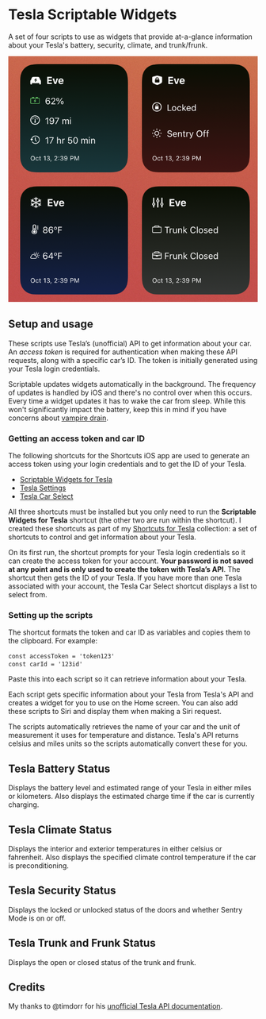 # Tesla Scriptable Widgets

A set of four scripts to use as widgets that provide at-a-glance information about your Tesla's battery, security, climate, and trunk/frunk.

![Screenshot](screenshot.png)

## Setup and usage

These scripts use Tesla’s (unofficial) API to get information about your car. An *access token* is required for authentication when making these API requests, along with a specific car’s ID. The token is initially generated using your Tesla login credentials. 

Scriptable updates widgets automatically in the background. The frequency of updates is handled by iOS and there's no control over when this occurs. Every time a widget updates it has to wake the car from sleep. While this won't significantly impact the battery, keep this in mind if you have concerns about [vampire drain](https://tesla-info.com/blog/vampire-battery-drain.php).

### Getting an access token and car ID

The following shortcuts for the Shortcuts iOS app are used to generate an access token using your login credentials and to get the ID of your Tesla.

- [Scriptable Widgets for Tesla](https://www.icloud.com/shortcuts/37b6bfd5d6b94cf2b7e1e0e938ff9c89)
- [Tesla Settings](https://www.icloud.com/shortcuts/71a2986e51e8455c8a6266c053c80174)
- [Tesla Car Select](https://www.icloud.com/shortcuts/f257a5e6d75f456b91af850014e7f2c6)

All three shortcuts must be installed but you only need to run the **Scriptable Widgets for Tesla** shortcut (the other two are run within the shortcut). I created these shortcuts as part of my [Shortcuts for Tesla](https://jordanmerrick.com/shortcuts/shortcuts-for-tesla/) collection: a set of shortcuts to control and get information about your Tesla.

On its first run, the shortcut prompts for your Tesla login credentials so it can create the access token for your account. **Your password is not saved at any point and is only used to create the token with Tesla’s API**. The shortcut then gets the ID of your Tesla. If you have more than one Tesla associated with your account, the Tesla Car Select shortcut displays a list to select from.

### Setting up the scripts

The shortcut formats the token and car ID as variables and copies them to the clipboard. For example:

```
const accessToken = 'token123'
const carId = '123id'
```

Paste this into each script so it can retrieve information about your Tesla.

Each script gets specific information about your Tesla from Tesla's API and creates a widget for you to use on the Home screen. You can also add these scripts to Siri and display them when making a Siri request.

The scripts automatically retrieves the name of your car and the unit of measurement it uses for temperature and distance. Tesla's API returns celsius and miles units so the scripts automatically convert these for you.

## Tesla Battery Status

Displays the battery level and estimated range of your Tesla in either miles or kilometers. Also displays the estimated charge time if the car is currently charging.

## Tesla Climate Status

Displays the interior and exterior temperatures in either celsius or fahrenheit. Also displays the specified climate control temperature if the car is preconditioning.

## Tesla Security Status

Displays the locked or unlocked status of the doors and whether Sentry Mode is on or off.

## Tesla Trunk and Frunk Status

Displays the open or closed status of the trunk and frunk.

## Credits

My thanks to @timdorr for his [unofficial Tesla API documentation](https://tesla-api.timdorr.com/).